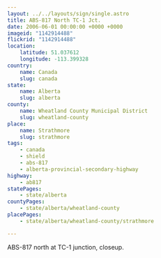 ```yaml
---
layout: ../../layouts/sign/single.astro
title: ABS-817 North TC-1 Jct.
date: 2006-06-01 00:00:00 +0000 +0000
imageid: "1142914488"
flickrid: "1142914488"
location:
    latitude: 51.037612
    longitude: -113.399328
country:
    name: Canada
    slug: canada
state:
    name: Alberta
    slug: alberta
county:
    name: Wheatland County Municipal District
    slug: wheatland-county
place:
    name: Strathmore
    slug: strathmore
tags:
    - canada
    - shield
    - abs-817
    - alberta-provincial-secondary-highway
highway:
    - ab817
statePages:
    - state/alberta
countyPages:
    - state/alberta/wheatland-county
placePages:
    - state/alberta/wheatland-county/strathmore

---
```

ABS-817 north at TC-1 junction, closeup.